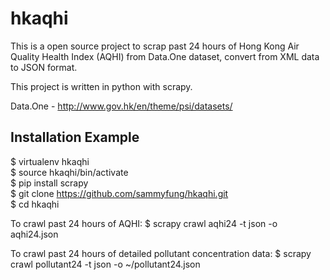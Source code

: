 hkaqhi
======

This is a open source project to scrap past 24 hours of Hong Kong Air Quality 
Health Index (AQHI) from Data.One dataset, convert from XML data to JSON 
format.

This project is written in python with scrapy.

Data.One - http://www.gov.hk/en/theme/psi/datasets/ 

Installation Example
--------------------

$ virtualenv hkaqhi  
$ source hkaqhi/bin/activate  
$ pip install scrapy  
$ git clone https://github.com/sammyfung/hkaqhi.git  
$ cd hkaqhi  

To crawl past 24 hours of AQHI:
$ scrapy crawl aqhi24 -t json -o aqhi24.json  

To crawl past 24 hours of detailed pollutant concentration data:
$ scrapy crawl pollutant24 -t json -o ~/pollutant24.json
